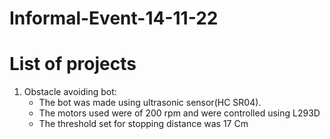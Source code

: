 # Informal-Event-14-11-22
# List of projects

1. Obstacle avoiding bot:
    - The bot was made using ultrasonic sensor(HC SR04). 
    - The motors used were of 200 rpm and were controlled using L293D
    - The threshold set for stopping distance was 17 Cm
    
